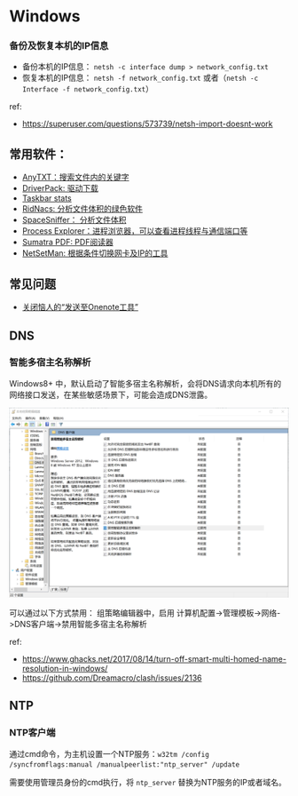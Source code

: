 # Windows

### 备份及恢复本机的IP信息

  * 备份本机的IP信息： `netsh -c interface dump > network_config.txt`
  * 恢复本机的IP信息： `netsh -f network_config.txt` 或者（`netsh -c Interface -f network_config.txt`）

ref:

* https://superuser.com/questions/573739/netsh-import-doesnt-work


## 常用软件：
  * [AnyTXT：搜索文件内的关键字](https://anytxt.net/)
  * [DriverPack: 驱动下载](https://driverpack.io/en)
  * [Taskbar stats](https://github.com/openhoangnc/taskbar-stats/)
  * [RidNacs: 分析文件体积的绿色软件](https://www.splashsoft.de/ridnacs-disk-space-usage-analyzer/)
  * [SpaceSniffer： 分析文件体积](http://www.uderzo.it/main_products/space_sniffer/)
  * [Process Explorer：进程浏览器，可以查看进程线程与通信端口等](https://learn.microsoft.com/en-us/sysinternals/downloads/process-explorer)
  * [Sumatra PDF: PDF阅读器](https://www.sumatrapdfreader.org/free-pdf-reader.html)
  * [NetSetMan: 根据条件切换网卡及IP的工具](https://www.netsetman.com/en/freeware)


## 常见问题
  * [关闭恼人的“发送至Onenote工具”](https://superuser.com/questions/662737/how-to-stop-send-to-onenote-window-from-showing-when-i-start-onenote-2013)

## DNS

### 智能多宿主名称解析

Windows8+ 中，默认启动了智能多宿主名称解析，会将DNS请求向本机所有的网络接口发送，在某些敏感场景下，可能会造成DNS泄露。

![dns-multi-homed-name-resolution](dns-multi-homed-name-resolution.png)

可以通过以下方式禁用：
组策略编辑器中，启用 计算机配置->管理模板->网络->DNS客户端->禁用智能多宿主名称解析

ref:

* https://www.ghacks.net/2017/08/14/turn-off-smart-multi-homed-name-resolution-in-windows/
* https://github.com/Dreamacro/clash/issues/2136


## NTP

### NTP客户端

通过cmd命令，为主机设置一个NTP服务：`w32tm /config /syncfromflags:manual /manualpeerlist:"ntp_server" /update`

需要使用管理员身份的cmd执行，将 `ntp_server` 替换为NTP服务的IP或者域名。